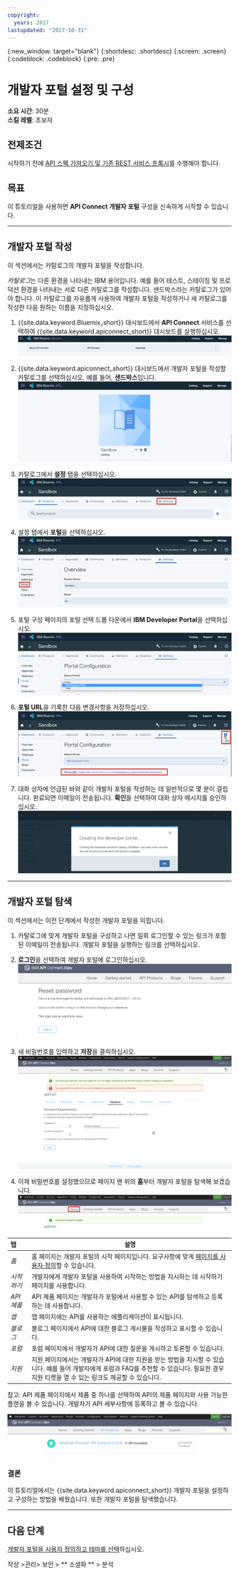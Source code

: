 ```yaml
---
copyright:
  years: 2017
lastupdated: "2017-10-31"
---
```


{:new_window: target="blank"}
{:shortdesc: .shortdesc}
{:screen: .screen}
{:codeblock: .codeblock}
{:pre: .pre}

# 개발자 포털 설정 및 구성
**소요 시간**: 30분  
**스킬 레벨**: 초보자  

## 전제조건
시작하기 전에 [API 스펙 가져오기 및 기존 REST 서비스 프록시](tut_rest_landing.html)를 수행해야 합니다.

## 목표
이 튜토리얼을 사용하면 **API Connect 개발자 포털** 구성을 신속하게 시작할 수 있습니다. 

---

## 개발자 포털 작성
이 섹션에서는 카탈로그의 개발자 포털을 작성합니다.

*카탈로그*는 다른 환경을 나타내는 IBM 용어입니다. 예를 들어 테스트, 스테이징 및 프로덕션 환경을 나타내는 서로 다른 카탈로그를 작성합니다. 샌드박스라는 카탈로그가 있어야 합니다. 이 카탈로그를 자유롭게 사용하여 개발자 포털을 작성하거나 새 카탈로그를 작성한 다음 원하는 이름을 지정하십시오.

1. {{site.data.keyword.Bluemix_short}} 대시보드에서 **API Connect** 서비스를 선택하여 {{site.data.keyword.apiconnect_short}} 대시보드를 실행하십시오.
![API Connect 서비스](images/11-Bluemix-Dashboard.png)

2. {{site.data.keyword.apiconnect_short}} 대시보드에서 개발자 포털을 작성할 카탈로그를 선택하십시오. 예를 들어, **샌드박스**입니다.
![카탈로그](images/12-APIC-Dashboard.png)

3. 카탈로그에서 **설정** 탭을 선택하십시오.  
  ![카탈로그 설정](images/13-catalog-settings.png)

4. 설정 탭에서 **포털**을 선택하십시오.  
  ![포털 구성](images/14-catalog-portal.png)

5. 포털 구성 페이지의 포털 선택 드롭 다운에서 **IBM Developer Portal**을 선택하십시오.
  ![IBM Developer Portal](images/15-IBM-developer-portal.png) 

6. **포털 URL**을 기록한 다음 변경사항을 저장하십시오.  
  ![설정 저장](images/16-save-settings.png)
  
7. 대화 상자에 언급된 바와 같이 개발자 포털을 작성하는 데 일반적으로 몇 분이 걸립니다. 완료되면 이메일이 전송됩니다. **확인**을 선택하여 대화 상자 메시지를 승인하십시오.  
  ![확인](images/17-OK.png)

---

## 개발자 포털 탐색
이 섹션에서는 이전 단계에서 작성한 개발자 포털을 익힙니다.

1. 카탈로그에 맞게 개발자 포털을 구성하고 나면 일회 로그인할 수 있는 링크가 포함된 이메일이 전송됩니다. 개발자 포털을 실행하는 링크를 선택하십시오.

2. **로그인**을 선택하여 개발자 포털에 로그인하십시오.
![로그인](images/22-login.png)

3. 새 비밀번호를 입력하고 **저장**을 클릭하십시오.  
  ![새 비밀번호 입력](images/23-password.png)

4. 이제 비밀번호를 설정했으므로 페이지 맨 위의 **홈**부터 개발자 포털을 탐색해 보겠습니다.  
  ![홈 메뉴](images/24-pwsaved.png)
  
|탭              |설명          | 
|:---------------- | -------------------- | 
|_홈_       |홈 페이지는 개발자 포털의 시작 페이지입니다. 요구사항에 맞게 [페이지를 사용자 정의](tut_custom_dev_portal.html)할 수 있습니다. | 
|_시작하기_       |개발자에게 개발자 포털을 사용하여 시작하는 방법을 지시하는 데 시작하기 페이지를 사용합니다. |
|_API 제품_ |API 제품 페이지는 개발자가 포털에서 사용할 수 있는 API를 탐색하고 등록하는 데 사용합니다. | 
|_앱_ |앱 페이지에는 API를 사용하는 애플리케이션이 표시됩니다. | 
|_블로그_ |블로그 페이지에서 API에 대한 블로그 게시물을 작성하고 표시할 수 있습니다. | 
|_포럼_ |포럼 페이지에서 개발자가 API에 대한 질문을 게시하고 토론할 수 있습니다. | 
|_지원_ |지원 페이지에서는 개발자가 API에 대한 지원을 받는 방법을 지시할 수 있습니다. 예를 들어 개발자에게 포럼과 FAQ를 추천할 수 있습니다. 필요한 경우 지원 티켓을 열 수 있는 링크도 제공할 수 있습니다. | 

참고: API 제품 페이지에서 제품 중 하나를 선택하여 API의 제품 페이지와 사용 가능한 플랜을 볼 수 있습니다. 개발자가 API 세부사항에 등록하고 볼 수 있습니다. 

  ![API 제품](images/27-api-products.png)

### 결론
이 튜토리얼에서는 {{site.data.keyword.apiconnect_short}} 개발자 포털을 설정하고 구성하는 방법을 배웠습니다. 또한 개발자 포털을 탐색했습니다.

---

## 다음 단계

[개발자 포털을 사용자 정의하고 테마를 선택](tut_custom_dev_portal.html)하십시오.

작성 >관리> 보안 > ** 소셜화 ** > 분석
